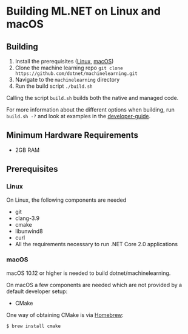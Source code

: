 Building ML.NET on Linux and macOS
==========================================
## Building

1. Install the prerequisites ([Linux](#user-content-linux), [macOS](#user-content-macos))
2. Clone the machine learning repo `git clone https://github.com/dotnet/machinelearning.git`
3. Navigate to the `machinelearning` directory
4. Run the build script `./build.sh`

Calling the script `build.sh` builds both the native and managed code.

For more information about the different options when building, run `build.sh -?` and look at examples in the [developer-guide](../project-docs/developer-guide.md).

## Minimum Hardware Requirements
- 2GB RAM

## Prerequisites

### Linux

On Linux, the following components are needed

* git
* clang-3.9
* cmake
* libunwind8
* curl
* All the requirements necessary to run .NET Core 2.0 applications

### macOS

macOS 10.12 or higher is needed to build dotnet/machinelearning.

On macOS a few components are needed which are not provided by a default developer setup:
* CMake

One way of obtaining CMake is via [Homebrew](http://brew.sh):
```sh
$ brew install cmake
```